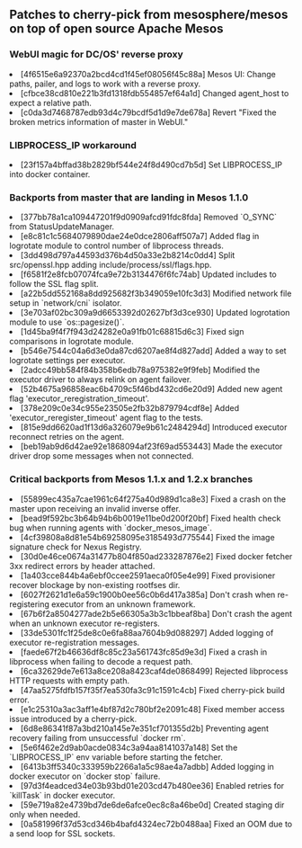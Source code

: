 <H2>Patches to cherry-pick from mesosphere/mesos on top of open source Apache Mesos</h2>
<H3>WebUI magic for DC/OS' reverse proxy</H3>
<li>[4f6515e6a92370a2bcd4cd1f45ef08056f45c88a] Mesos UI: Change paths, pailer, and logs to work with a reverse proxy.
<li>[cfbce38cd810e221b3fd1318fdb554857ef64a1d] Changed agent_host to expect a relative path.
<li>[c0da3d7468787edb93d4c79bcdf5d1d9e7de678a] Revert "Fixed the broken metrics information of master in WebUI."

<H3>LIBPROCESS_IP workaround</H3>
<li>[23f157a4bffad38b2829bf544e24f8d490cd7b5d] Set LIBPROCESS_IP into docker container.

<H3>Backports from master that are landing in Mesos 1.1.0</H3>
<li>[377bb78a1ca109447201f9d0909afcd91fdc8fda] Removed `O_SYNC` from StatusUpdateManager.
<li>[e8c81c1c5684079890dae24e0dce2806aff507a7] Added flag in logrotate module to control number of libprocess threads.
<li>[3dd498d797a44593d376b4d50a33e2b8214c0dd4] Split src/openssl.hpp adding include/process/ssl/flags.hpp.
<li>[f6581f2e8fcb07074fca9e72b3134476f6fc74ab] Updated includes to follow the SSL flag split.
<li>[a22b5dd552168a8dd925682f3b349059e10fc3d3] Modified network file setup in `network/cni` isolator.
<li>[3e703af02bc309a9d6653392d02627bf3d3ce930] Updated logrotation module to use `os::pagesize()`.
<li>[1d45ba9f4f7f943d24282e0a91fb01c68815d6c3] Fixed sign comparisons in logrotate module.
<li>[b546e7544c04a6d3e0da87cd6207ae8f4d827add] Added a way to set logrotate settings per executor.
<li>[2adcc49bb584f84b358b6edb78a975382e9f9feb] Modified the executor driver to always relink on agent failover.
<li>[52b4675a96858eac6b4709c5f46bd432cd6e20d9] Added new agent flag 'executor_reregistration_timeout'.
<li>[378e209c0e34c955e23505e2fb32b879794cdf8e] Added 'executor_reregister_timeout' agent flag to the tests.
<li>[815e9dd6620ad1f13d6a326079e9b61c2484294d] Introduced executor reconnect retries on the agent.
<li>[beb19ab9d6d42ae92e1868094af23f69ad553443] Made the executor driver drop some messages when not connected.

<H3>Critical backports from Mesos 1.1.x and 1.2.x branches</H3>
<li>[55899ec435a7cae1961c64f275a40d989d1ca8e3] Fixed a crash on the master upon receiving an invalid inverse offer.
<li>[bead9f592bc3b64b94b6b0019e11be0d200f20bf] Fixed health check bug when running agents with `docker_mesos_image`.
<li>[4cf39808a8d81e54b69258095e3185493d775544] Fixed the image signature check for Nexus Registry.
<li>[30d0e46ce0674a31477b804f850ad233287876e2] Fixed docker fetcher 3xx redirect errors by header attached.
<li>[1a403cce844b4a6ebf0ccee2591aeca0f05e4e99] Fixed provisioner recover blockage by non-existing rootfses dir.
<li>[6027f2621d1e6a59c1900b0ee56c0b6d417a385a] Don't crash when re-registering executor from an unknown framework.
<li>[67b6f2a8504277ade2b5e66305a3b3c1bbeaf8ba] Don't crash the agent when an unknown executor re-registers.
<li>[33de5301fc1f25de8c0e6fa88aa7604b9d088297] Added logging of executor re-registration messages.
<li>[faede67f2b46636df8c85c23a561743fc85d9e3d] Fixed a crash in libprocess when failing to decode a request path.
<li>[6ca32629de7e613a8ce208a8423caf4de0868499] Rejected libprocess HTTP requests with empty path.
<li>[47aa5275fdfb157f35f7ea530fa3c91c1591c4cb] Fixed cherry-pick build error.
<li>[e1c25310a3ac3aff1e4bf87d2c780bf2e2091c48] Fixed member access issue introduced by a cherry-pick.
<li>[6d8e86341f87a3bd210a145e7e351cf701355d2b] Preventing agent recovery failing from unsuccessful `docker rm`.
<li>[5e6f462e2d9ab0acde0834c3a94aa8141037a148] Set the `LIBPROCESS_IP` env variable before starting the fetcher.
<li>[6413b3ff5340c333959b2266a1a5c98ae4a7adbb] Added logging in docker executor on `docker stop` failure.
<li>[97d3f4eadced34e03b93bd01e203cd47b480ee36] Enabled retries for `killTask` in docker executor.
<li>[59e719a82e4739bd7de6de6afce0ec8c8a46be0d] Created staging dir only when needed.
<li>[0a581996f37d53cd346b4bafd4324ec72b0488aa] Fixed an OOM due to a send loop for SSL sockets.
